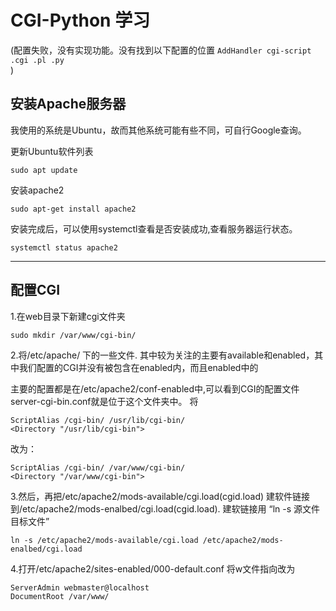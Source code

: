 # CGI-Python 学习
(配置失败，没有实现功能。没有找到以下配置的位置
`AddHandler cgi-script .cgi .pl .py`  
)

## 安装Apache服务器

我使用的系统是Ubuntu，故而其他系统可能有些不同，可自行Google查询。  

更新Ubuntu软件列表
```
sudo apt update
```
安装apache2  
```
sudo apt-get install apache2
```
安装完成后，可以使用systemctl查看是否安装成功,查看服务器运行状态。
```
systemctl status apache2
```
---
## 配置CGI
1.在web目录下新建cgi文件夹
```
sudo mkdir /var/www/cgi-bin/
```
2.将/etc/apache/ 下的一些文件. 其中较为关注的主要有available和enabled，其中我们配置的CGI并没有被包含在enabled内，而且enabled中的


主要的配置都是在/etc/apache2/conf-enabled中,可以看到CGI的配置文件server-cgi-bin.conf就是位于这个文件夹中。
将
```
ScriptAlias /cgi-bin/ /usr/lib/cgi-bin/
<Directory "/usr/lib/cgi-bin">
```
改为：
```
ScriptAlias /cgi-bin/ /var/www/cgi-bin/
<Directory "/var/www/cgi-bin">
```
3.然后，再把/etc/apache2/mods-available/cgi.load(cgid.load)  建软件链接到/etc/apache2/mods-enalbed/cgi.load(cgid.load).  建软链接用  “ln  -s  源文件 目标文件”
```
ln -s /etc/apache2/mods-available/cgi.load /etc/apache2/mods-enalbed/cgi.load
```


4.打开/etc/apache2/sites-enabled/000-default.conf 将w文件指向改为
```
ServerAdmin webmaster@localhost
DocumentRoot /var/www/
```
